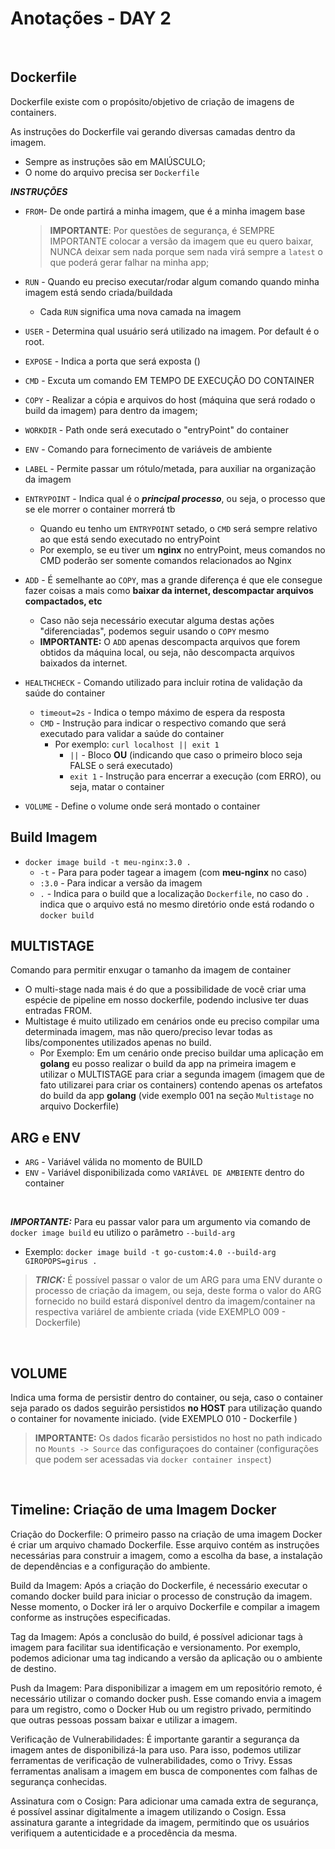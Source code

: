 # Anotações - DAY 2

<br>

## Dockerfile
Dockerfile existe com o propósito/objetivo de criação de imagens de containers.

As instruções do Dockerfile vai gerando diversas camadas dentro da imagem.

- Sempre as instruções são em MAIÚSCULO;
- O nome do arquivo precisa ser `Dockerfile`

***INSTRUÇÕES***
 - `FROM`- De onde partirá a minha imagem, que é a minha imagem base
    > **IMPORTANTE**: Por questões de segurança, é SEMPRE IMPORTANTE colocar a versão da imagem que eu quero baixar, NUNCA deixar sem nada porque sem nada virá sempre a `latest` o que poderá gerar falhar na minha app;

 - `RUN` - Quando eu preciso executar/rodar algum comando quando minha imagem está sendo criada/buildada
    - Cada `RUN` significa uma nova camada na imagem

- `USER` - Determina qual usuário será utilizado na imagem. Por default é o root.

- `EXPOSE` - Indica a porta que será exposta ()

- `CMD` - Excuta um comando EM TEMPO DE EXECUÇÃO DO CONTAINER

- `COPY` - Realizar a cópia e arquivos do host (máquina que será rodado o build da imagem) para dentro da imagem;

- `WORKDIR` - Path onde será executado o "entryPoint" do container

- `ENV` - Comando para fornecimento de variáveis de ambiente

- `LABEL` - Permite passar um rótulo/metada, para auxiliar na organização da imagem

- `ENTRYPOINT` - Indica qual é o ***principal processo***, ou seja, o processo que se ele morrer o container morrerá tb
    - Quando eu tenho um `ENTRYPOINT` setado, o `CMD` será sempre relativo ao que está sendo executado no entryPoint
    - Por exemplo, se eu tiver um **nginx** no entryPoint, meus comandos no CMD poderão ser somente comandos relacionados ao Nginx

- `ADD` - É semelhante ao `COPY`, mas a grande diferença é que ele consegue fazer coisas a mais como **baixar da internet, descompactar arquivos compactados, etc**
    - Caso não seja necessário executar alguma destas ações "diferenciadas", podemos seguir usando o `COPY` mesmo
    - **IMPORTANTE:** O `ADD` apenas descompacta arquivos que forem obtidos da máquina local, ou seja, não descompacta arquivos baixados da internet.


- `HEALTHCHECK` - Comando utilizado para incluir rotina de validação da saúde do container
    - `timeout=2s` - Indica o tempo máximo de espera da resposta
    - `CMD` - Instrução para indicar o respectivo comando que será executado para validar a saúde do container 
        - Por exemplo: `curl localhost || exit 1`
            - `||` - Bloco **OU** (indicando que caso o primeiro bloco seja FALSE o será executado)
            - `exit 1` - Instrução para encerrar a execução (com ERRO), ou seja, matar o container


- `VOLUME` - Define o volume onde será montado o container



## Build Imagem
    
- `docker image build -t meu-nginx:3.0 .`
    - `-t` - Para para poder tagear a imagem (com **meu-nginx** no caso)
    - `:3.0` - Para indicar a versão da imagem
    - `.` - Indica para o build que a localização `Dockerfile`, no caso do `.` indica que o arquivo está no mesmo diretório onde está rodando o `docker build`


## MULTISTAGE
Comando para permitir enxugar o tamanho da imagem de container
- O multi-stage nada mais é do que a possibilidade de você criar uma espécie de pipeline em nosso dockerfile, podendo inclusive ter duas entradas FROM.
- Multistage é muito utilizado em cenários onde eu preciso compilar uma determinada imagem, mas não quero/preciso levar todas as libs/componentes utilizados apenas no build.
    - Por Exemplo: Em um cenário onde preciso buildar uma aplicação em **golang** eu posso realizar o build da app na primeira imagem e utilizar o MULTISTAGE para criar a segunda imagem (imagem que de fato utilizarei para criar os containers) contendo apenas os artefatos do build da app **golang** (vide exemplo 001 na seção `Multistage` no arquivo Dockerfile)


## ARG e ENV
- `ARG` - Variável válida no momento de BUILD
- `ENV` - Variável disponibilizada como `VARIÁVEL DE AMBIENTE` dentro do container

<br>

***IMPORTANTE:*** Para eu passar valor para um argumento via comando de `docker image build` eu utilizo o parâmetro `--build-arg`
- Exemplo: `docker image build -t go-custom:4.0 --build-arg GIROPOPS=girus .`

>***TRICK:*** É possível passar o valor de um ARG para uma ENV durante o processo de criação da imagem, ou seja, deste forma o valor do ARG fornecido no build estará disponível dentro da imagem/container na respectiva variárel de ambiente criada (vide EXEMPLO 009 - Dockerfile)

<br>

## VOLUME
Indica uma forma de persistir dentro do container, ou seja, caso o container seja parado os dados seguirão persistidos **no HOST** para utilização quando o container for novamente iniciado. (vide EXEMPLO 010 - Dockerfile )

>**IMPORTANTE:** Os dados ficarão persistidos no host no path indicado no `Mounts -> Source` das configuraçoes do container (configurações que podem ser acessadas via `docker container inspect`) 

<br>

## Timeline: Criação de uma Imagem Docker
Criação do Dockerfile: O primeiro passo na criação de uma imagem Docker é criar um arquivo chamado Dockerfile. Esse arquivo contém as instruções necessárias para construir a imagem, como a escolha da base, a instalação de dependências e a configuração do ambiente.

Build da Imagem: Após a criação do Dockerfile, é necessário executar o comando docker build para iniciar o processo de construção da imagem. Nesse momento, o Docker irá ler o arquivo Dockerfile e compilar a imagem conforme as instruções especificadas.

Tag da Imagem: Após a conclusão do build, é possível adicionar tags à imagem para facilitar sua identificação e versionamento. Por exemplo, podemos adicionar uma tag indicando a versão da aplicação ou o ambiente de destino.

Push da Imagem: Para disponibilizar a imagem em um repositório remoto, é necessário utilizar o comando docker push. Esse comando envia a imagem para um registro, como o Docker Hub ou um registro privado, permitindo que outras pessoas possam baixar e utilizar a imagem.

Verificação de Vulnerabilidades: É importante garantir a segurança da imagem antes de disponibilizá-la para uso. Para isso, podemos utilizar ferramentas de verificação de vulnerabilidades, como o Trivy. Essas ferramentas analisam a imagem em busca de componentes com falhas de segurança conhecidas.

Assinatura com o Cosign: Para adicionar uma camada extra de segurança, é possível assinar digitalmente a imagem utilizando o Cosign. Essa assinatura garante a integridade da imagem, permitindo que os usuários verifiquem a autenticidade e a procedência da mesma.